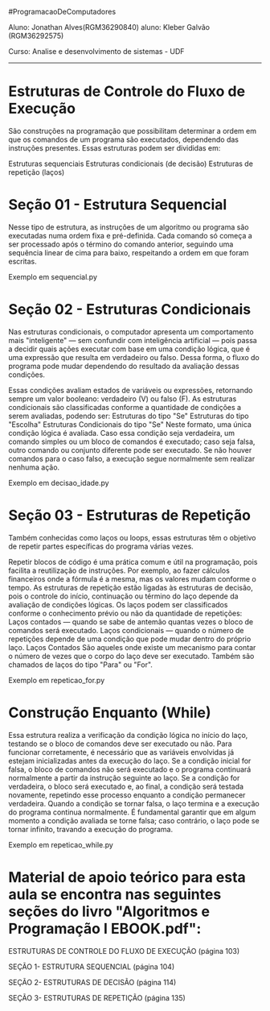 #ProgramacaoDeComputadores

Aluno: Jonathan Alves(RGM36290840)
aluno: Kleber Galvão (RGM36292575)

Curso: Analise e desenvolvimento de sistemas - UDF
___________________________________________________________________________________________________________________________________________________________________________________________
# Estruturas de Controle do Fluxo de Execução

São construções na programação que possibilitam determinar a ordem em que os comandos de um programa são executados, dependendo das instruções presentes. Essas estruturas podem ser divididas em:

Estruturas sequenciais
Estruturas condicionais (de decisão)
Estruturas de repetição (laços)

# Seção 01 - Estrutura Sequencial

Nesse tipo de estrutura, as instruções de um algoritmo ou programa são executadas numa ordem fixa e pré-definida. Cada comando só começa a ser processado após o término do comando anterior, seguindo uma sequência linear de cima para baixo, respeitando a ordem em que foram escritas.

Exemplo em sequencial.py

# Seção 02 - Estruturas Condicionais

Nas estruturas condicionais, o computador apresenta um comportamento mais "inteligente" — sem confundir com inteligência artificial — pois passa a decidir quais ações executar com base em uma condição lógica, que é uma expressão que resulta em verdadeiro ou falso. Dessa forma, o fluxo do programa pode mudar dependendo do resultado da avaliação dessas condições.

Essas condições avaliam estados de variáveis ou expressões, retornando sempre um valor booleano: verdadeiro (V) ou falso (F).
As estruturas condicionais são classificadas conforme a quantidade de condições a serem avaliadas, podendo ser:
Estruturas do tipo "Se"
Estruturas do tipo "Escolha"
Estruturas Condicionais do tipo "Se"
Neste formato, uma única condição lógica é avaliada. Caso essa condição seja verdadeira, um comando simples ou um bloco de comandos é executado; caso seja falsa, outro comando ou conjunto diferente pode ser executado. Se não houver comandos para o caso falso, a execução segue normalmente sem realizar nenhuma ação.

Exemplo em decisao_idade.py

# Seção 03 - Estruturas de Repetição

Também conhecidas como laços ou loops, essas estruturas têm o objetivo de repetir partes específicas do programa várias vezes.

Repetir blocos de código é uma prática comum e útil na programação, pois facilita a reutilização de instruções. Por exemplo, ao fazer cálculos financeiros onde a fórmula é a mesma, mas os valores mudam conforme o tempo.
As estruturas de repetição estão ligadas às estruturas de decisão, pois o controle do início, continuação ou término do laço depende da avaliação de condições lógicas.
Os laços podem ser classificados conforme o conhecimento prévio ou não da quantidade de repetições:
Laços contados — quando se sabe de antemão quantas vezes o bloco de comandos será executado.
Laços condicionais — quando o número de repetições depende de uma condição que pode mudar dentro do próprio laço.
Laços Contados
São aqueles onde existe um mecanismo para contar o número de vezes que o corpo do laço deve ser executado. Também são chamados de laços do tipo "Para" ou "For".

Exemplo em repeticao_for.py

# Construção Enquanto (While)

Essa estrutura realiza a verificação da condição lógica no início do laço, testando se o bloco de comandos deve ser executado ou não. Para funcionar corretamente, é necessário que as variáveis envolvidas já estejam inicializadas antes da execução do laço.
Se a condição inicial for falsa, o bloco de comandos não será executado e o programa continuará normalmente a partir da instrução seguinte ao laço.
Se a condição for verdadeira, o bloco será executado e, ao final, a condição será testada novamente, repetindo esse processo enquanto a condição permanecer verdadeira. Quando a condição se tornar falsa, o laço termina e a execução do programa continua normalmente.
É fundamental garantir que em algum momento a condição avaliada se torne falsa; caso contrário, o laço pode se tornar infinito, travando a execução do programa.

Exemplo em repeticao_while.py

# Material de apoio teórico para esta aula se encontra nas seguintes seções do livro "Algoritmos e Programação I EBOOK.pdf":

ESTRUTURAS DE CONTROLE DO FLUXO DE EXECUÇÃO (página 103)

SEÇÃO 1- ESTRUTURA SEQUENCIAL (página 104)

SEÇÃO 2- ESTRUTURAS DE DECISÃO (página 114)

SEÇÃO 3- ESTRUTURAS DE REPETIÇÃO (página 135)
